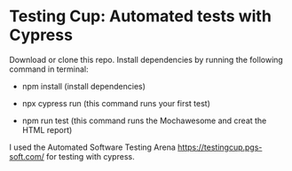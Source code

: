 # Testing Cup: Automated tests with Cypress #

Download or clone this repo.
Install dependencies by running the following command in terminal: 

* npm install (install dependencies)

* npx cypress run  (this command runs your first test)

* npm run test (this command runs the Mochawesome and creat the HTML report)


I used the Automated Software Testing Arena https://testingcup.pgs-soft.com/ for testing with cypress.




